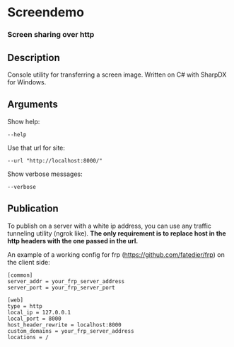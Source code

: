 # Screendemo
### Screen sharing over http
## Description
Console utility for transferring a screen image. Written on C# with SharpDX for Windows.
## Arguments
Show help:
```
--help
```

Use that url for site:
```
--url "http://localhost:8000/"
```

Show verbose messages:
```
--verbose
```

## Publication
To publish on a server with a white ip address, you can use any traffic tunneling utility (ngrok like).
**The only requirement is to replace host in the http headers with the one passed in the url.**

An example of a working config for frp (https://github.com/fatedier/frp) on the client side:
```
[common]
server_addr = your_frp_server_address
server_port = your_frp_server_port

[web]
type = http
local_ip = 127.0.0.1
local_port = 8000
host_header_rewrite = localhost:8000
custom_domains = your_frp_server_address
locations = /
```
